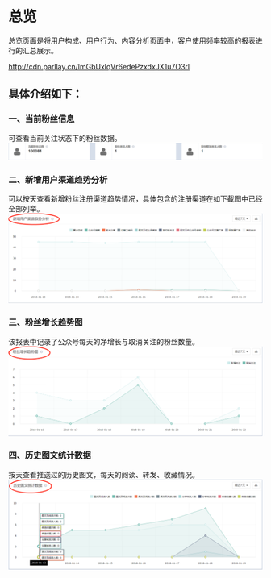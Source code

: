 # 总览

总览页面是将用户构成、用户行为、内容分析页面中，客户使用频率较高的报表进行的汇总展示。

http://cdn.parllay.cn/lmGbUxlqVr6edePzxdxJX1u7O3rl

## 具体介绍如下：

### 一、当前粉丝信息

可查看当前关注状态下的粉丝数据。![](/assets/1516602751%281%29.png)

### 二、新增用户渠道趋势分析

可以按天查看新增粉丝注册渠道趋势情况，具体包含的注册渠道在如下截图中已经全部列举。![](/assets/1516342275%281%29.png)

### 三、粉丝增长趋势图

该报表中记录了公众号每天的净增长与取消关注的粉丝数量。![](/assets/1516588591%281%29.png)

### 四、历史图文统计数据

按天查看推送过的历史图文，每天的阅读、转发、收藏情况。![](/assets/1516347299%281%29.png)

